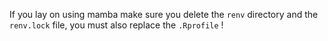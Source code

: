 If you lay on using mamba make sure you delete the `renv` directory and the `renv.lock` file, you must also replace the `.Rprofile` !
